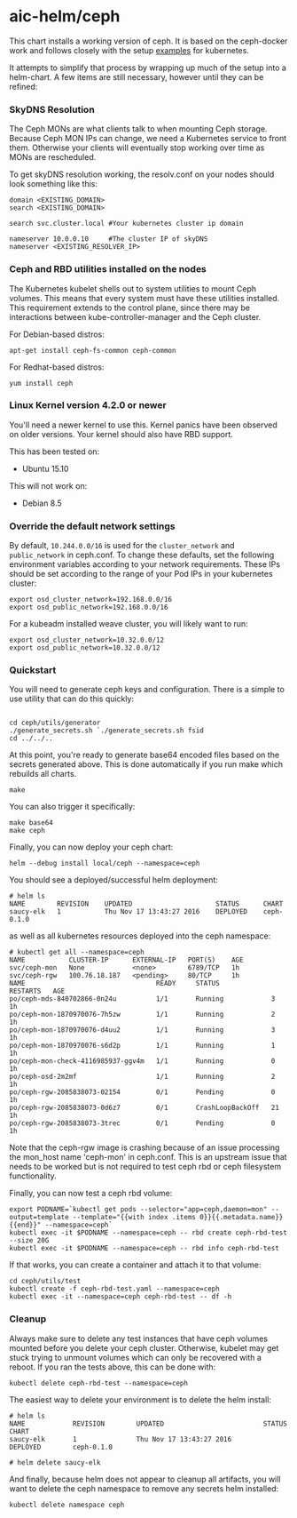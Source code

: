 # aic-helm/ceph

This chart installs a working version of ceph.  It is based on the ceph-docker work and follows closely with the setup [examples](https://github.com/ceph/ceph-docker/tree/master/examples/kubernetes) for kubernetes.

It attempts to simplify that process by wrapping up much of the setup into a helm-chart.  A few items are still necessary, however until they can be refined:

### SkyDNS Resolution

The Ceph MONs are what clients talk to when mounting Ceph storage. Because Ceph MON IPs can change, we need a Kubernetes service to front them. Otherwise your clients will eventually stop working over time as MONs are rescheduled.

To get skyDNS resolution working, the resolv.conf on your nodes should look something like this:

```
domain <EXISTING_DOMAIN>
search <EXISTING_DOMAIN>

search svc.cluster.local #Your kubernetes cluster ip domain

nameserver 10.0.0.10     #The cluster IP of skyDNS
nameserver <EXISTING_RESOLVER_IP>
```

### Ceph and RBD utilities installed on the nodes

The Kubernetes kubelet shells out to system utilities to mount Ceph volumes. This means that every system must have these utilities installed. This requirement extends to the control plane, since there may be interactions between kube-controller-manager and the Ceph cluster.

For Debian-based distros:

```
apt-get install ceph-fs-common ceph-common
```

For Redhat-based distros:

```
yum install ceph
```

### Linux Kernel version 4.2.0 or newer

You'll need a newer kernel to use this. Kernel panics have been observed on older versions. Your kernel should also have RBD support.

This has been tested on:

- Ubuntu 15.10

This will not work on:

- Debian 8.5


### Override the default network settings

By default, `10.244.0.0/16` is used for the `cluster_network` and `public_network` in ceph.conf. To change these defaults, set the following environment variables according to your network requirements. These IPs should be set according to the range of your Pod IPs in your kubernetes cluster:

```
export osd_cluster_network=192.168.0.0/16
export osd_public_network=192.168.0.0/16
```

For a kubeadm installed weave cluster, you will likely want to run:

```
export osd_cluster_network=10.32.0.0/12
export osd_public_network=10.32.0.0/12
```


### Quickstart

You will need to generate ceph keys and configuration.  There is a simple to use utility that can do this quickly:

```

cd ceph/utils/generator
./generate_secrets.sh `./generate_secrets.sh fsid
cd ../../..
```

At this point, you're ready to generate base64 encoded files based on the secrets generated above.  This is done automatically if you run make which rebuilds all charts.

```
make
```

You can also trigger it specifically:

```
make base64
make ceph
```

Finally, you can now deploy your ceph chart:

```
helm --debug install local/ceph --namespace=ceph
```

You should see a deployed/successful helm deployment:

```
# helm ls
NAME     	REVISION	UPDATED                 	STATUS  	CHART     
saucy-elk	1       	Thu Nov 17 13:43:27 2016	DEPLOYED	ceph-0.1.0
```

as well as all kubernetes resources deployed into the ceph namespace:

```
# kubectl get all --namespace=ceph
NAME           CLUSTER-IP      EXTERNAL-IP   PORT(S)    AGE
svc/ceph-mon   None            <none>        6789/TCP   1h
svc/ceph-rgw   100.76.18.187   <pending>     80/TCP     1h
NAME                                 READY     STATUS             RESTARTS   AGE
po/ceph-mds-840702866-0n24u          1/1       Running            3          1h
po/ceph-mon-1870970076-7h5zw         1/1       Running            2          1h
po/ceph-mon-1870970076-d4uu2         1/1       Running            3          1h
po/ceph-mon-1870970076-s6d2p         1/1       Running            1          1h
po/ceph-mon-check-4116985937-ggv4m   1/1       Running            0          1h
po/ceph-osd-2m2mf                    1/1       Running            2          1h
po/ceph-rgw-2085838073-02154         0/1       Pending            0          1h
po/ceph-rgw-2085838073-0d6z7         0/1       CrashLoopBackOff   21         1h
po/ceph-rgw-2085838073-3trec         0/1       Pending            0          1h
```

Note that the ceph-rgw image is crashing because of an issue processing the mon_host name 'ceph-mon' in ceph.conf.  This is an upstream issue that needs to be worked but is not required to test ceph rbd or ceph filesystem functionality.

Finally, you can now test a ceph rbd volume:

```
export PODNAME=`kubectl get pods --selector="app=ceph,daemon=mon" --output=template --template="{{with index .items 0}}{{.metadata.name}}{{end}}" --namespace=ceph`
kubectl exec -it $PODNAME --namespace=ceph -- rbd create ceph-rbd-test --size 20G
kubectl exec -it $PODNAME --namespace=ceph -- rbd info ceph-rbd-test
```

If that works, you can create a container and attach it to that volume:

```
cd ceph/utils/test
kubectl create -f ceph-rbd-test.yaml --namespace=ceph
kubectl exec -it --namespace=ceph ceph-rbd-test -- df -h
```

### Cleanup

Always make sure to delete any test instances that have ceph volumes mounted before you delete your ceph cluster.  Otherwise, kubelet may get stuck trying to unmount volumes which can only be recovered with a reboot.  If you ran the tests above, this can be done with:

```
kubectl delete ceph-rbd-test --namespace=ceph
```

The easiest way to delete your environment is to delete the helm install:

```
# helm ls
NAME            REVISION        UPDATED                         STATUS          CHART
saucy-elk       1               Thu Nov 17 13:43:27 2016        DEPLOYED        ceph-0.1.0

# helm delete saucy-elk
```

And finally, because helm does not appear to cleanup all artifacts, you will want to delete the ceph namespace to remove any secrets helm installed:

```
kubectl delete namespace ceph
```
